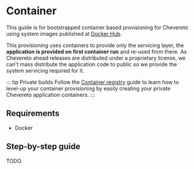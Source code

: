 # Container

This guide is for bootstrapped container based provisioning for Chevereto using system images published at [Docker Hub](https://hub.docker.com/r/chevereto/chevereto).

This provisioning uses containers to provide only the servicing layer, the **application is provided on first container run** and re-used from there. As Chevereto ahead releases are distributed under a proprietary license, we can't mass distribute the application code to public so we provide the system servicing required for it.

::: tip Private builds
Follow the [Container registry](container-registry.md) guide to learn how to level-up your container provisioning by easily creating your private Chevereto application containers.
:::

## Requirements

* Docker

## Step-by-step guide

TODO.
